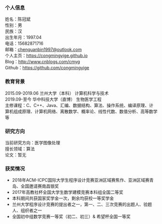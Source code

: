 ### 个人信息
姓名：陈冠斌  
性别：男  
民族：汉  
出生年月：1997.04  
电话：15682871716  
邮箱：chenguanbin1997@outlook.com  
个人主页：https://congmingyige.github.io  
Blog：http://www.cnblogs.com/cmyg  
Github：https://github.com/congmingyige  

### 教育背景
2015.09-2019.06			兰州大学（本科）					计算机科学与技术  
2019.09-至今			华中科技大学（直博）				生物医学工程  
主修课程：C、C++、Java、汇编、数据结构、算法、操作系统、编译原理、计算机组成原理、计算机网络、离散数学、概率论、线性代数、数值分析、高等数学等

### 研究方向
当前研究方向：医学图像处理  
擅长领域：算法  
论文：暂无  

### 获奖情况
- 2018年ACM-ICPC国际大学生程序设计竞赛亚洲区域赛焦作、亚洲区域赛青岛、全国邀请赛南昌银奖
- 2017年高教社杯全国大学生数学建模竞赛本科组全国二等奖
- 本科期间共获国家奖学金一次，剩余均获校一等奖学金
- 兰州大学程序设计竞赛的提出者之一，第一、二、三次竞赛的出题人、验题人、组织者之一
- 全国初中组数学竞赛一等奖（初二、初三）& 希望杯全国一等奖
